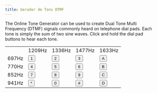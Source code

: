 ```yaml
---
title: Gerador de Tons DTMF
---
```

<script src="//ajax.googleapis.com/ajax/libs/jquery/1.9.1/jquery.min.js"></script>
<script src="./js/DTMFgenerator.js"></script>
<p id="info">
The Online Tone Generator can be used to create Dual Tone Multi Frequency (DTMF) signals commonly heard on telephone dial pads.
Each tone is simply the sum of two sine waves. Click and hold the dial pad buttons to hear each tone.
<!-- Each country uses slightly different frequencies; the ones on this page are from the UK. --><!-- See .S. Brown, ``A new method of tone identification'', Post Office Electrical Engineers' Journal 71(2) 117-121 (1978) for more details.http://www-users.cs.york.ac.uk/~fisher/telecom/tones/-->
</p>

<table class="dialpad">
<tbody><tr>
<td></td>
<td>1209Hz</td>
<td>1336Hz</td>
<td>1477Hz</td>
<td>1633Hz</td>
</tr>
<tr>
<td>697Hz</td>
<td><button id="one" class="beginDial" onmousedown="dialTone(697.0, 1209.0)" onmouseup="stop()" data-freq="697.0, 1209.0">1</button></td>
<td><button id="two" class="beginDial" onmousedown="dialTone(697.0, 1336.0)" onmouseup="stop()" data-freq="697.0, 1336.0">2</button></td>
<td><button id="three" class="beginDial" onmousedown="dialTone(697.0, 1477.0)" onmouseup="stop()" data-freq="697.0, 1477.0">3</button></td>
<td><button id="dtmf-a" class="beginDial" onmousedown="dialTone(697.0, 1633.0)" onmouseup="stop()" data-freq="697.0, 1633.0">A</button></td>
</tr>
<tr>
<td>770Hz</td>
<td><button id="four" class="beginDial" onmousedown="dialTone(770.0, 1209.0)" onmouseup="stop()" data-freq="770.0, 1209.0">4</button></td>
<td><button id="five" class="beginDial" onmousedown="dialTone(770.0, 1336.0)" onmouseup="stop()" data-freq="770.0, 1336.0">5</button></td>
<td><button id="six" class="beginDial" onmousedown="dialTone(770.0, 1477.0)" onmouseup="stop()" data-freq="770.0, 1477.0">6</button></td>
<td><button id="dtmf-b" class="beginDial" onmousedown="dialTone(770.0, 1633.0)" onmouseup="stop()" data-freq="770.0, 1633.0">B</button></td>
</tr>
<tr>
<td>852Hz</td>
<td><button id="seven" class="beginDial" onmousedown="dialTone(852.0, 1209.0)" onmouseup="stop()" data-freq="852.0, 1209.0">7</button></td>
<td><button id="eight" class="beginDial" onmousedown="dialTone(852.0, 1336.0)" onmouseup="stop()" data-freq="852.0, 1336.0">8</button></td>
<td><button id="nine" class="beginDial" onmousedown="dialTone(852.0, 1477.0)" onmouseup="stop()" data-freq="852.0, 1477.0">9</button></td>
<td><button id="dtmf-c" class="beginDial" onmousedown="dialTone(852.0, 1633.0)" onmouseup="stop()" data-freq="852.0, 1633.0">C</button></td>
</tr>
<tr>
<td>941Hz</td>
<td><button class="beginDial" onmousedown="dialTone(941.0, 1209.0)" onmouseup="stop()" data-freq="941.0, 1209.0">*</button></td>
<td><button id="zero" class="beginDial" onmousedown="dialTone(941.0, 1336.0)" onmouseup="stop()" data-freq="941.0, 1336.0">0</button></td>
<td><button class="beginDial" onmousedown="dialTone(941.0, 1477.0)" onmouseup="stop()" data-freq="941.0, 1477.0">#</button></td>
<td><button id="dtmf-d" class="beginDial" onmousedown="dialTone(941.0, 1633.0)" onmouseup="stop()" data-freq="941.0, 1633.0">D</button></td>
</tr>
</tbody></table>
<script type="text/javascript">
$('.dialpad button').on("touchstart", function(e){
    e.preventDefault();
    freqs = $(this).data("freq").split(",");
    dialTone(parseInt(freqs[0]), parseInt(freqs[1]));
});

$('body').on("touchend", function(e){
    e.preventDefault();
    stop();
});

$('body').on("mouseup", function(e){
    // e.preventDefault();
    stop();
});

</script> 
